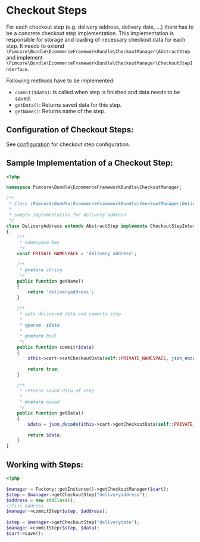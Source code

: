 # Checkout Steps

For each checkout step (e.g. delivery address, delivery date, ...) there has to be a concrete checkout step implementation.
This implementation is responsible for storage and loading of necessary checkout data for each step. It needs to extend 
`\Pimcore\Bundle\EcommerceFrameworkBundle\CheckoutManager\AbstractStep` and implement 
`\Pimcore\Bundle\EcommerceFrameworkBundle\CheckoutManager\CheckoutStepInterface`. 

Following methods have to be implemented: 
* `commit($data)`: Is called when step is finished and data needs to be saved. 
* `getData()`: Returns saved data for this step.
* `getName()`: Returns name of the step. 


## Configuration of Checkout Steps: 
See [configuration](./01_Basic_Configuration.md) for checkout step configuration.  


## Sample Implementation of a Checkout Step:
```php
<?php

namespace Pimcore\Bundle\EcommerceFrameworkBundle\CheckoutManager;

/**
 * Class \Pimcore\Bundle\EcommerceFrameworkBundle\CheckoutManager\DeliveryAddress
 *
 * sample implementation for delivery address
 */
class DeliveryAddress extends AbstractStep implements CheckoutStepInterface
{
    /**
     * namespace key
     */
    const PRIVATE_NAMESPACE = 'delivery_address';

    /**
     * @return string
     */
    public function getName()
    {
        return 'deliveryaddress';
    }

    /**
     * sets delivered data and commits step
     *
     * @param  $data
     *
     * @return bool
     */
    public function commit($data)
    {
        $this->cart->setCheckoutData(self::PRIVATE_NAMESPACE, json_encode($data));

        return true;
    }

    /**
     * returns saved data of step
     *
     * @return mixed
     */
    public function getData()
    {
        $data = json_decode($this->cart->getCheckoutData(self::PRIVATE_NAMESPACE));

        return $data;
    }
}

```

## Working with Steps: 
```php
<?php

$manager = Factory::getInstance()->getCheckoutManager($cart);
$step = $manager->getCheckoutStep("deliveryaddress");
$address = new stdClass();
//fill address
$manager->commitStep($step, $address);
 
$step = $manager->getCheckoutStep("deliverydate");
$manager->commitStep($step, $data);
$cart->save();
```
